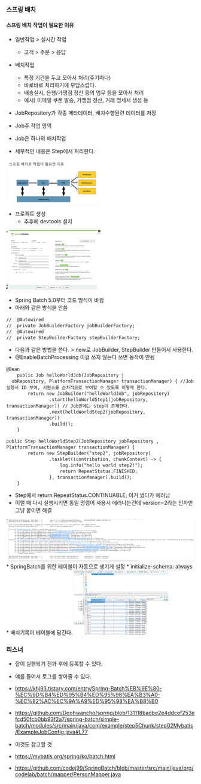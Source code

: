 ### 스프링 배치 

#### 스프링 배치 작업이 필요한 이유

* 일반작업 > 실시간 작업
  * 고객 > 주문 > 응답 
* 배치작업 
  * 특정 기간을 두고 모아서 처리(주기마다)
  * 바로바로 처리하기에 부담스럽다. 
  * 배송실시, 은행/가맹점 정산 등의 업무 등을 모아서 처리 
  * 예시) 이메일 쿠폰 발송, 가맹점 정산, 거래 명세서 생성 등 

* JobRepository가 각종 메타데이터, 배치수행된련 데이터를 저장 
* Job주 작업 영역 
* Job은 하나의 배치작업 
* 세부적인 내용은 Step에서 처리한다. 

<img src="./imgs/spring_batch.PNG" width=50%>



* 프로젝트 생성 
  * 추후에 devtools 설치 

  
<img src="./imgs/프로젝트생성.PNG" width=50%>


* Spring Batch 5.0부터 코드 방식이 바뀜
* 아래와 같은 방식을 안씀
```
//	@Autowired
//	private JobBuilderFactory jobBuilderFactory;
//	@Autowired
//	private StepBuilderFactory stepBuilderFactory;
```
* 다음과 같은 방법을 쓴다. > new로 JobBuilder, StepBuilder 만들어서 사용한다. 
* @EnableBatchProcessing 이걸 쓰지 않는다 쓰면 동작이 안됨
```
@Bean
	public Job helloWorldJob(JobRepository j
  obRepository, PlatformTransactionManager transactionManager) { //Job실행시 ID 부여, 시퀀스를 순차적으로 부여할 수 있도록 이렇게 한다.
		return new JobBuilder("helloWorldJob", jobRepository)   
				.start(helloWorldStep1(jobRepository, transactionManager)) // Job안에는 step이 존재한다. 
				.next(helloWorldStep2(jobRepository, transactionManager))
				.build();
	}
```


```
public Step helloWorldStep2(JobRepository jobRepository , PlatformTransactionManager transactionManager) {
        return new StepBuilder("step2", jobRepository)
                .tasklet((contribution, chunkContext) -> {
                    log.info("hello world step2!");
                    return RepeatStatus.FINISHED;
                }, transactionManager).build();
    }
```
* Step에서 return RepeatStatus.CONTINUABLE; 이거 썼다가 에러남 
* 이럴 때 다시 실행시키면 동일 명령어 사용시 에러나는건데 version=2라는 인자만 그냥 붙이면 해결
<img src="./imgs/에러인데파라미터변경version=2.PNG">
* SpringBatch를 위한 테이블이 자동으로 생기게 설정 
  * initialize-schema: always
* 배치기록이 테이블에 담긴다.

<img src="./imgs/DB에흔적.PNG" width=50%>



### 리스너
* 잡이 실행되기 전과 후에 등록할 수 있다. 
* 예를 들어서 로그를 쌓아줄 수 있다. 


* https://khj93.tistory.com/entry/Spring-Batch%EB%9E%80-%EC%9D%B4%ED%95%B4%ED%95%98%EA%B3%A0-%EC%82%AC%EC%9A%A9%ED%95%98%EA%B8%B0



* https://github.com/Doohwancho/spring/blob/131118badbe2e4ddcef253efcd50fcb0bb93f2a7/spring-batch/simple-batch/modules/src/main/java/com/example/step5Chunk/step02Mybatis/ExampleJobConfig.java#L77

* 이것도 참고할 것 
* https://mybatis.org/spring/ko/batch.html


* https://github.com/codej99/SpringBatch/blob/master/src/main/java/org/codelab/batch/mapper/PersonMapper.java